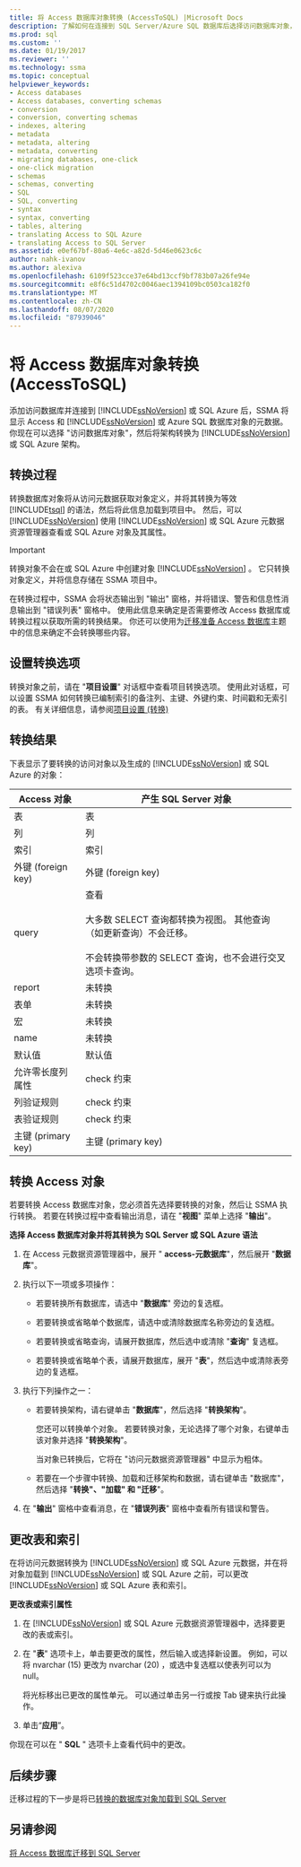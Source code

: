 ```yaml
---
title: 将 Access 数据库对象转换 (AccessToSQL) |Microsoft Docs
description: 了解如何在连接到 SQL Server/Azure SQL 数据库后选择访问数据库对象，然后将架构转换为 SQL Server/SQL 数据库架构。
ms.prod: sql
ms.custom: ''
ms.date: 01/19/2017
ms.reviewer: ''
ms.technology: ssma
ms.topic: conceptual
helpviewer_keywords:
- Access databases
- Access databases, converting schemas
- conversion
- conversion, converting schemas
- indexes, altering
- metadata
- metadata, altering
- metadata, converting
- migrating databases, one-click
- one-click migration
- schemas
- schemas, converting
- SQL
- SQL, converting
- syntax
- syntax, converting
- tables, altering
- translating Access to SQL Azure
- translating Access to SQL Server
ms.assetid: e0ef67bf-80a6-4e6c-a82d-5d46e0623c6c
author: nahk-ivanov
ms.author: alexiva
ms.openlocfilehash: 6109f523cce37e64bd13ccf9bf783b07a26fe94e
ms.sourcegitcommit: e8f6c51d4702c0046aec1394109bc0503ca182f0
ms.translationtype: MT
ms.contentlocale: zh-CN
ms.lasthandoff: 08/07/2020
ms.locfileid: "87939046"
---
```

# <a name="converting-access-database-objects-accesstosql"></a>将 Access 数据库对象转换 (AccessToSQL) 
添加访问数据库并连接到 [!INCLUDE[ssNoVersion](../../includes/ssnoversion-md.md)] 或 SQL Azure 后，SSMA 将显示 Access 和 [!INCLUDE[ssNoVersion](../../includes/ssnoversion-md.md)] 或 Azure SQL 数据库对象的元数据。 你现在可以选择 "访问数据库对象"，然后将架构转换为 [!INCLUDE[ssNoVersion](../../includes/ssnoversion-md.md)] 或 SQL Azure 架构。  
  
## <a name="the-conversion-process"></a>转换过程  
转换数据库对象将从访问元数据获取对象定义，并将其转换为等效 [!INCLUDE[tsql](../../includes/tsql-md.md)] 的语法，然后将此信息加载到项目中。 然后，可以 [!INCLUDE[ssNoVersion](../../includes/ssnoversion-md.md)] 使用 [!INCLUDE[ssNoVersion](../../includes/ssnoversion-md.md)] 或 SQL Azure 元数据资源管理器查看或 SQL Azure 对象及其属性。  
  
> [!IMPORTANT]  
> 转换对象不会在或 SQL Azure 中创建对象 [!INCLUDE[ssNoVersion](../../includes/ssnoversion-md.md)] 。 它只转换对象定义，并将信息存储在 SSMA 项目中。  
  
在转换过程中，SSMA 会将状态输出到 "输出" 窗格，并将错误、警告和信息性消息输出到 "错误列表" 窗格中。 使用此信息来确定是否需要修改 Access 数据库或转换过程以获取所需的转换结果。 你还可以使用为[迁移准备 Access 数据库](preparing-access-databases-for-migration-accesstosql.md)主题中的信息来确定不会转换哪些内容。  
  
## <a name="setting-conversion-options"></a>设置转换选项  
转换对象之前，请在 "**项目设置**" 对话框中查看项目转换选项。 使用此对话框，可以设置 SSMA 如何转换已编制索引的备注列、主键、外键约束、时间戳和无索引的表。 有关详细信息，请参阅[项目设置 (转换) ](https://msdn.microsoft.com/bcebc635-c638-4ddb-924c-b9ccfef86388)  
  
## <a name="conversion-results"></a>转换结果  
下表显示了要转换的访问对象以及生成的 [!INCLUDE[ssNoVersion](../../includes/ssnoversion-md.md)] 或 SQL Azure 的对象：  
  
|Access 对象|产生 SQL Server 对象|  
|-----------------|-------------------------------|  
|表|表|  
|列|列|  
|索引|索引|  
|外键 (foreign key)|外键 (foreign key)|  
|query|查看<br /><br />大多数 SELECT 查询都转换为视图。 其他查询（如更新查询）不会迁移。<br /><br />不会转换带参数的 SELECT 查询，也不会进行交叉选项卡查询。|  
|report|未转换|  
|表单|未转换|  
|宏|未转换|  
|name|未转换|  
|默认值|默认值|  
|允许零长度列属性|check 约束|  
|列验证规则|check 约束|  
|表验证规则|check 约束|  
|主键 (primary key)|主键 (primary key)|  
  
## <a name="converting-access-objects"></a>转换 Access 对象  
若要转换 Access 数据库对象，您必须首先选择要转换的对象，然后让 SSMA 执行转换。 若要在转换过程中查看输出消息，请在 "**视图**" 菜单上选择 "**输出**"。  
  
**选择 Access 数据库对象并将其转换为 SQL Server 或 SQL Azure 语法**  
  
1.  在 Access 元数据资源管理器中，展开 " **access-元数据库**"，然后展开 "**数据库**"。  
  
2.  执行以下一项或多项操作：  
  
    -   若要转换所有数据库，请选中 "**数据库**" 旁边的复选框。  
  
    -   若要转换或省略单个数据库，请选中或清除数据库名称旁边的复选框。  
  
    -   若要转换或省略查询，请展开数据库，然后选中或清除 "**查询**" 复选框。  
  
    -   若要转换或省略单个表，请展开数据库，展开 "**表**"，然后选中或清除表旁边的复选框。  
  
3.  执行下列操作之一：  
  
    -   若要转换架构，请右键单击 "**数据库**"，然后选择 "**转换架构**"。  
  
        您还可以转换单个对象。 若要转换对象，无论选择了哪个对象，右键单击该对象并选择 "**转换架构**"。  
  
        当对象已转换后，它将在 "访问元数据资源管理器" 中显示为粗体。  
  
    -   若要在一个步骤中转换、加载和迁移架构和数据，请右键单击 "数据库"，然后选择 "**转换"、"加载" 和 "迁移**"。  
  
4.  在 "**输出**" 窗格中查看消息，在 "**错误列表**" 窗格中查看所有错误和警告。  
  
## <a name="altering-tables-and-indexes"></a>更改表和索引  
在将访问元数据转换为 [!INCLUDE[ssNoVersion](../../includes/ssnoversion-md.md)] 或 SQL Azure 元数据，并在将对象加载到 [!INCLUDE[ssNoVersion](../../includes/ssnoversion-md.md)] 或 SQL Azure 之前，可以更改 [!INCLUDE[ssNoVersion](../../includes/ssnoversion-md.md)] 或 SQL Azure 表和索引。  
  
**更改表或索引属性**  
  
1.  在 [!INCLUDE[ssNoVersion](../../includes/ssnoversion-md.md)] 或 SQL Azure 元数据资源管理器中，选择要更改的表或索引。  
  
2.  在 "**表**" 选项卡上，单击要更改的属性，然后输入或选择新设置。 例如，可以将 nvarchar (15) 更改为 nvarchar (20) ，或选中复选框以使表列可以为 null。  
  
    将光标移出已更改的属性单元。 可以通过单击另一行或按 Tab 键来执行此操作。  
  
3.  单击“**应用**”。  
  
你现在可以在 " **SQL** " 选项卡上查看代码中的更改。  
  
## <a name="next-steps"></a>后续步骤  
迁移过程的下一步是将已[转换的数据库对象加载到 SQL Server](loading-converted-database-objects-into-sql-server-accesstosql.md)  
  
## <a name="see-also"></a>另请参阅  
[将 Access 数据库迁移到 SQL Server](migrating-access-databases-to-sql-server-azure-sql-db-accesstosql.md)  
  
